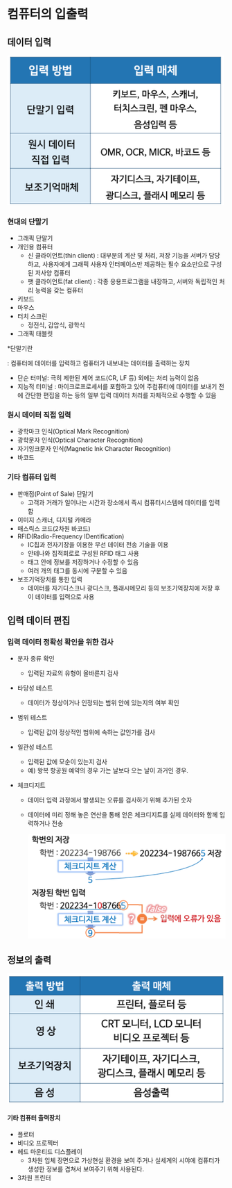 # 컴퓨터의 입출력

## 데이터 입력

  <img width="500px"  src='./image/1.png'>

### 현대의 단말기

- 그래픽 단말기
- 개인용 컴퓨터
  - 신 클라이언트(thin client) : 대부분의 계산 및 처리, 저장 기능을 서버가 담당하고, 사용자에게 그래픽 사용자 인터페이스만 제공하는 필수 요소만으로 구성된 저사양 컴퓨터
  - 팻 클라이언트(fat client) : 각종 응용프로그램을 내장하고, 서버와 독립적인 처리 능력을 갖는 컴퓨터
- 키보드
- 마우스
- 터치 스크린
  - 정전식, 감압식, 광학식
- 그래픽 태블릿

\*단말기란

: 컴퓨터에 데이터를 입력하고 컴퓨터가 내보내는 데이터를 출력하는 장치

- 단순 터미널: 극히 제한된 제어 코드(CR, LF 등) 외에는 처리 능력이 없음
- 지능적 터미널 : 마이크로프로세서를 포함하고 있어 주컴퓨터에 데이터를 보내기 전에 간단한 편집을 하는 등의 일부 입력 데이터 처리를 자체적으로 수행할 수 있음

### 원시 데이터 직접 입력

- 광학마크 인식(Optical Mark Recognition)
- 광학문자 인식(Optical Character Recognition)
- 자기잉크문자 인식(Magnetic Ink Character Recognition)
- 바코드

### 기타 컴퓨터 입력

- 판매점(Point of Sale) 단말기
  - 고객과 거래가 일어나는 시간과 장소에서 즉시 컴퓨터시스템에 데이터를 입력함
- 이미지 스캐너, 디지털 카메라
- 매스릭스 코드(2차원 바코드)
- RFID(Radio-Frequency IDentification)
  - IC칩과 전자기장을 이용한 무선 데이터 전송 기술을 이용
  - 안테나와 집적회로로 구성된 RFID 태그 사용
  - 태그 안에 정보를 저장하거나 수정할 수 있음
  - 여러 개의 태그를 동시에 구분할 수 있음
- 보조기억장치를 통한 입력
  - 데이터를 자기디스크나 광디스크, 플래시메모리 등의 보조기억장치에 저장 후 이 데이터를 입력으로 사용

## 입력 데이터 편집

### 입력 데이터 정확성 확인을 위한 검사

- 문자 종류 확인
  - 입력된 자료의 유형이 올바른지 검사
- 타당성 테스트
  - 데이터가 정상이거나 인정되는 범위 안에 있는지의 여부 확인
- 범위 테스트
  - 입력된 값이 정상적인 범위에 속하는 값인가를 검사
- 일관성 테스트
  - 입력된 값에 모순이 있는지 검사
  - 예) 왕복 항공원 예약의 경우 가는 날보다 오는 날이 과거인 경우.
- 체크디지트

  - 데이터 입력 과정에서 발생되는 오류를 검사하기 위해 추가된 숫자
  - 데이터에 미리 정해 놓은 연산을 통해 얻은 체크디지트를 실제 데이터와 함께 입력하거나 전송

    <img width="600px"  src='./image/2.png'>

## 정보의 출력

  <img width="600px"  src='./image/3.png'>

#### 기타 컴퓨터 출력장치

- 플로터
- 비디오 프로젝터
- 헤드 마운티드 디스플레이
  - 3차원 입체 장면으로 가상현실 환경을 보여 주거나 실세계의 시야에 컴퓨터가 생성한 정보를 겹쳐서 보여주기 위해 사용된다.
- 3차원 프린터
